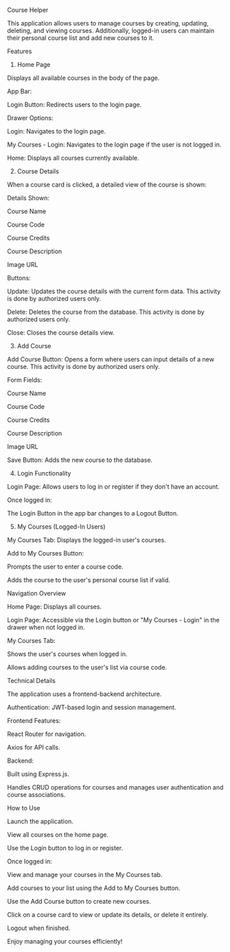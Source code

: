 Course Helper

This application allows users to manage courses by creating, updating, deleting, and viewing courses. Additionally, logged-in users can maintain their personal course list and add new courses to it.

Features

1. Home Page

Displays all available courses in the body of the page.

App Bar:

Login Button: Redirects users to the login page.

Drawer Options:

Login: Navigates to the login page.

My Courses - Login: Navigates to the login page if the user is not logged in.

Home: Displays all courses currently available.

2. Course Details

When a course card is clicked, a detailed view of the course is shown:

Details Shown:

Course Name

Course Code

Course Credits

Course Description

Image URL

Buttons:

Update: Updates the course details with the current form data. This activity is done by authorized users only.

Delete: Deletes the course from the database. This activity is done by authorized users only.

Close: Closes the course details view.

3. Add Course

Add Course Button: Opens a form where users can input details of a new course. This activity is done by authorized users only.

Form Fields:

Course Name

Course Code

Course Credits

Course Description

Image URL

Save Button: Adds the new course to the database.

4. Login Functionality

Login Page: Allows users to log in or register if they don't have an account.

Once logged in:

The Login Button in the app bar changes to a Logout Button.

5. My Courses (Logged-In Users)

My Courses Tab: Displays the logged-in user's courses.

Add to My Courses Button:

Prompts the user to enter a course code.

Adds the course to the user's personal course list if valid.

Navigation Overview

Home Page: Displays all courses.

Login Page: Accessible via the Login button or "My Courses - Login" in the drawer when not logged in.

My Courses Tab:

Shows the user's courses when logged in.

Allows adding courses to the user's list via course code.

Technical Details

The application uses a frontend-backend architecture.

Authentication: JWT-based login and session management.

Frontend Features:

React Router for navigation.

Axios for API calls.

Backend:

Built using Express.js.

Handles CRUD operations for courses and manages user authentication and course associations.

How to Use

Launch the application.

View all courses on the home page.

Use the Login button to log in or register.

Once logged in:

View and manage your courses in the My Courses tab.

Add courses to your list using the Add to My Courses button.

Use the Add Course button to create new courses.

Click on a course card to view or update its details, or delete it entirely.

Logout when finished.

Enjoy managing your courses efficiently!
